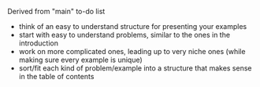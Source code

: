 Derived from "main" to-do list
- think of an easy to understand structure for presenting your examples
- start with easy to understand problems, similar to the ones in the introduction
- work on more complicated ones, leading up to very niche ones (while making sure every example is unique)
- sort/fit each kind of problem/example into a structure that makes sense in the table of contents